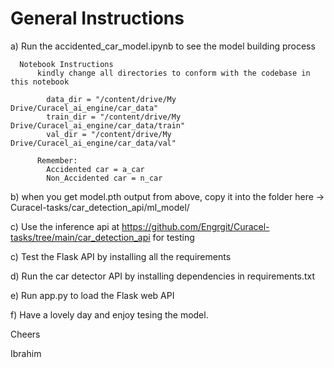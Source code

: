 # General Instructions

  a) Run the accidented_car_model.ipynb to see the model building process
  
      Notebook Instructions
          kindly change all directories to conform with the codebase in this notebook

            data_dir = "/content/drive/My Drive/Curacel_ai_engine/car_data"
            train_dir = "/content/drive/My Drive/Curacel_ai_engine/car_data/train"
            val_dir = "/content/drive/My Drive/Curacel_ai_engine/car_data/val"

          Remember:
            Accidented car = a_car
            Non_Accidented car = n_car


b) when you get model.pth output from above, copy it into the folder here -> Curacel-tasks/car_detection_api/ml_model/ 

c) Use the inference api at https://github.com/Engrgit/Curacel-tasks/tree/main/car_detection_api for testing  

c) Test the Flask API by installing all the requirements  

d) Run the car detector API by installing dependencies in requirements.txt

e) Run app.py to load the Flask web API

f) Have a lovely day and enjoy tesing the model.


Cheers

Ibrahim
